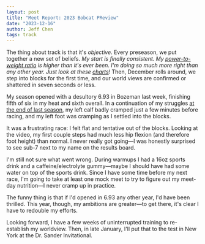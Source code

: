 ```yaml
---
layout: post
title: "Meet Report: 2023 Bobcat PReview"
date: "2023-12-16"
author: Jeff Chen
tags: track
---
```


The thing about track is that it's _objective_. Every preseason, we put together a new set of beliefs. _My start is finally consistent. My [power-to-weight ratio](/posts/Body-Composition-For-Sprinters/) is higher than it's ever been. I'm doing so much more right than any other year. Just look at these [charts](https://twitter.com/iambald/status/1732394466244513954)!_ Then, December rolls around, we step into blocks for the first time, and our world views are confirmed or shattered in seven seconds or less.

<!-- excerpt -->

My season opened with a desultory 6.93 in Bozeman last week, finishing fifth of six in my heat and sixth overall. In a continuation of my struggles [at the end of last season](/posts/Failure/), my left calf badly cramped just a few minutes before racing, and my left foot was cramping as I settled into the blocks.

It was a frustrating race: I felt flat and tentative out of the blocks. Looking at the video, my first couple steps had much less hip flexion (and therefore foot height) than normal. I never really got going—I was honestly surprised to see sub-7 next to my name on the results board.

I'm still not sure what went wrong. During warmups I had a 16oz sports drink and a caffeine/electrolyte gummy—maybe I should have had some water on top of the sports drink. Since I have some time before my next race, I'm going to take at least one mock meet to try to figure out my meet-day nutrition—I never cramp up in practice.

The funny thing is that if I'd opened in 6.93 any other year, I'd have been thrilled. This year, though, my ambitions are greater—to get there, it's clear I have to redouble my efforts.

Looking forward, I have a few weeks of uninterrupted training to re-establish my worldview. Then, in late January, I'll put that to the test in New York at the Dr. Sander Invitational.
